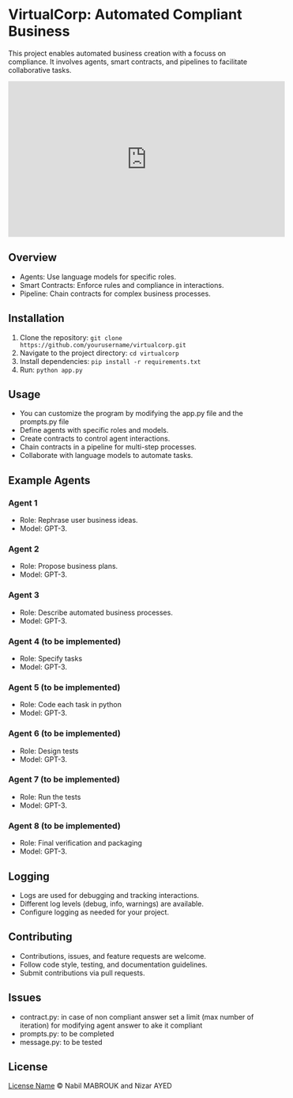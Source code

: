 # VirtualCorp: Automated Compliant Business 

This project enables automated business creation with a focuss on compliance. It involves agents, smart contracts, and pipelines to facilitate collaborative tasks.
<iframe width="560" height="315" src="https://lablab.ai/event/autonomous-agents-hackathon/virtualcorp/virtualcorp" frameborder="0" allowfullscreen></iframe>

## Overview

- Agents: Use language models for specific roles.
- Smart Contracts: Enforce rules and compliance in interactions.
- Pipeline: Chain contracts for complex business processes.

## Installation

1. Clone the repository: `git clone https://github.com/yourusername/virtualcorp.git`
2. Navigate to the project directory: `cd virtualcorp`
3. Install dependencies: `pip install -r requirements.txt`
4. Run: `python app.py`

## Usage
- You can customize the program by modifying the app.py file and the prompts.py file
- Define agents with specific roles and models.
- Create contracts to control agent interactions.
- Chain contracts in a pipeline for multi-step processes.
- Collaborate with language models to automate tasks.

## Example Agents

### Agent 1

- Role: Rephrase user business ideas.
- Model: GPT-3.

### Agent 2

- Role: Propose business plans.
- Model: GPT-3.

### Agent 3

- Role: Describe automated business processes.
- Model: GPT-3.

### Agent 4 (to be implemented)

- Role: Specify tasks
- Model: GPT-3.

### Agent 5 (to be implemented)

- Role: Code each task in python
- Model: GPT-3.

### Agent 6 (to be implemented)

- Role: Design tests
- Model: GPT-3.

### Agent 7 (to be implemented)

- Role: Run the tests
- Model: GPT-3.

### Agent 8 (to be implemented)

- Role: Final verification and packaging
- Model: GPT-3.

## Logging

- Logs are used for debugging and tracking interactions.
- Different log levels (debug, info, warnings) are available.
- Configure logging as needed for your project.

## Contributing

- Contributions, issues, and feature requests are welcome.
- Follow code style, testing, and documentation guidelines.
- Submit contributions via pull requests.

## Issues
- contract.py: in case of non compliant answer set a limit (max number of iteration) for modifying agent answer to ake it compliant
- prompts.py: to be completed
- message.py: to be tested

## License

[License Name](link-to-license) © Nabil MABROUK and Nizar AYED



